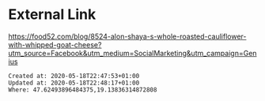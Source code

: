 # External Link

<https://food52.com/blog/8524-alon-shaya-s-whole-roasted-cauliflower-with-whipped-goat-cheese?utm_source=Facebook&utm_medium=SocialMarketing&utm_campaign=Genius>

    Created at: 2020-05-18T22:47:53+01:00
    Updated at: 2020-05-18T22:48:17+01:00
    Where: 47.62493896484375,19.13836314872808

